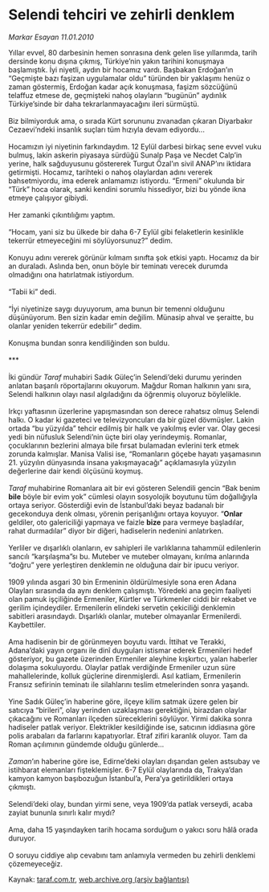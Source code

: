 # Selendi tehciri ve zehirli denklem

*Markar Esayan 11.01.2010*

<div class="yazi">Yıllar evvel, 80 darbesinin hemen sonrasına denk gelen lise yıllarımda, tarih dersinde konu dışına çıkmış, Türkiye’nin yakın tarihini konuşmaya başlamıştık. İyi niyetli, aydın bir hocamız vardı. Başbakan Erdoğan’ın “Geçmişte bazı faşizan uygulamalar oldu” türünden bir yaklaşımı henüz o zaman göstermiş, Erdoğan kadar açık konuşmasa, faşizm sözcüğünü telaffuz etmese de, geçmişteki nahoş olayların “bugünün” aydınlık Türkiye’sinde bir daha tekrarlanmayacağını ileri sürmüştü. <br/><br/>Biz bilmiyorduk ama, o sırada Kürt sorununu zıvanadan çıkaran Diyarbakır Cezaevi’ndeki insanlık suçları tüm hızıyla devam ediyordu... <br/><br/>Hocamızın iyi niyetinin farkındaydım. 12 Eylül darbesi birkaç sene evvel vuku bulmuş, lakin askerin piyasaya sürdüğü Sunalp Paşa ve Necdet Calp’in yerine, halk sağduyusunu göstererek Turgut Özal’ın sivil ANAP’ını iktidara getirmişti. Hocamız, tarihteki o nahoş olaylardan adını vererek bahsetmiyordu, ima ederek anlamamızı istiyordu. “Ermeni” okulunda bir “Türk” hoca olarak, sanki kendini sorumlu hissediyor, bizi bu yönde ikna etmeye çalışıyor gibiydi. <br/><br/>Her zamanki çıkıntılığımı yaptım. <br/><br/>“Hocam, yani siz bu ülkede bir daha 6-7 Eylül gibi felaketlerin kesinlikle tekerrür etmeyeceğini mi söylüyorsunuz?” dedim. <br/><br/>Konuyu adını vererek görünür kılmam sınıfta şok etkisi yaptı. Hocamız da bir an duraladı. Aslında ben, onun böyle bir teminatı verecek durumda olmadığını ona hatırlatmak istiyordum. <br/><br/>“Tabii ki” dedi. <br/><br/>“İyi niyetinize saygı duyuyorum, ama bunun bir temenni olduğunu düşünüyorum. Ben sizin kadar emin değilim. Münasip ahval ve şeraitte, bu olanlar yeniden tekerrür edebilir” dedim. <br/><br/>Konuşma bundan sonra kendiliğinden son buldu. <br/><br/>*** <br/><br/>İki gündür <i>Taraf</i> muhabiri Sadık Güleç’in Selendi’deki durumu yerinden anlatan başarılı röportajlarını okuyorum. Mağdur Roman halkının yanı sıra, Selendi halkının olayı nasıl algıladığını da öğrenmiş oluyoruz böylelikle. <br/><br/>Irkçı yaftasının üzerlerine yapışmasından son derece rahatsız olmuş Selendi halkı. O kadar ki gazeteci ve televizyoncuları da bir güzel dövmüşler. Lakin ortada “bu yüzyılda” tehcir edilmiş bir halk ve yakılmış evler var. Olay gecesi yedi bin nüfusluk Selendi’nin üçte biri olay yerindeymiş. Romanlar, çocuklarının bezlerini almaya bile fırsat bulamadan evlerini terk etmek zorunda kalmışlar. Manisa Valisi ise, “Romanların göçebe hayatı yaşamasının 21. yüzyılın dünyasında insana yakışmayacağı” açıklamasıyla yüzyılın değerlerine dair kendi ölçüsünü koymuş.<i> <br/><br/>Taraf</i> muhabirine Romanlara ait bir evi gösteren Selendili gencin “Bak benim <b>bile</b> böyle bir evim yok” cümlesi olayın sosyolojik boyutunu tüm doğallığıyla ortaya seriyor. Gösterdiği evin de İstanbul’daki beyaz badanalı bir gecekonduya denk olması, yörenin perişanlığını ortaya koyuyor. “<b>Onlar</b> geldiler, oto galericiliği yapmaya ve faizle <b>bize</b> para vermeye başladılar, rahat durmadılar” diyor bir diğeri, hadiselerin nedenini anlatırken. <br/><br/>Yerliler ve dışarlıklı olanların, ev sahipleri ile varlıklarına tahammül edilenlerin sancılı “karşılaşma”sı bu. Muteber ve muteber olmayanı, kırılma anlarında “doğru” yere yerleştiren denklemin ne olduğuna dair bir ipucu veriyor. <br/><br/>1909 yılında asgari 30 bin Ermeninin öldürülmesiyle sona eren Adana Olayları sırasında da aynı denklem çalışmıştı. Yöredeki ana geçim faaliyeti olan pamuk işçiliğinde Ermeniler, Kürtler ve Türkmenler ciddi bir rekabet ve gerilim içindeydiler. Ermenilerin elindeki servetin çekiciliği denklemin sabitleri arasındaydı. Dışarlıklı olanlar, muteber olmayanlar Ermenilerdi. Kaybettiler. <br/><br/>Ama hadisenin bir de görünmeyen boyutu vardı. İttihat ve Terakki, Adana’daki yayın organı ile dinî duyguları istismar ederek Ermenileri hedef gösteriyor, bu gazete üzerinden Ermeniler aleyhine kışkırtıcı, yalan haberler dolaşıma sokuluyordu. Olaylar patlak verdiğinde Ermeniler uzun süre mahallelerinde, kolluk güçlerine direnmişlerdi. Asıl katliam, Ermenilerin Fransız sefirinin teminatı ile silahlarını teslim etmelerinden sonra yaşandı. <br/><br/>Yine Sadık Güleç’in haberine göre, ilçeye kilim satmak üzere gelen bir satıcıya “birileri”, olay yerinden uzaklaşması gerektiğini, birazdan olaylar çıkacağını ve Romanları ilçeden süreceklerini söylüyor. Yirmi dakika sonra hadiseler patlak veriyor. Elektrikler kesildiğinde ise, satıcının iddiasına göre polis arabaları da farlarını kapatıyorlar. Etraf zifiri karanlık oluyor. Tam da Roman açılımının gündemde olduğu günlerde...<i> <br/><br/>Zaman</i>’ın haberine göre ise, Edirne’deki olayları dışarıdan gelen astsubay ve istihbarat elemanları fişteklemişler. 6-7 Eylül olaylarında da, Trakya’dan kamyon kamyon başıbozuğun İstanbul’a, Pera’ya getirildikleri ortaya çıkmıştı. <br/><br/>Selendi’deki olay, bundan yirmi sene, veya 1909’da patlak verseydi, acaba zayiat bununla sınırlı kalır mıydı? <br/><br/>Ama, daha 15 yaşındayken tarih hocama sorduğum o yakıcı soru hâlâ orada duruyor. <br/><br/>O soruyu ciddiye alıp cevabını tam anlamıyla vermeden bu zehirli denklemi çözemeyeceğiz.
              </div>

Kaynak: [taraf.com.tr](http://taraf.com.tr:80/makale/9453.htm), [web.archive.org (arşiv bağlantısı)](http://web.archive.org/web/20100326044121/http://taraf.com.tr:80/makale/9453.htm)
